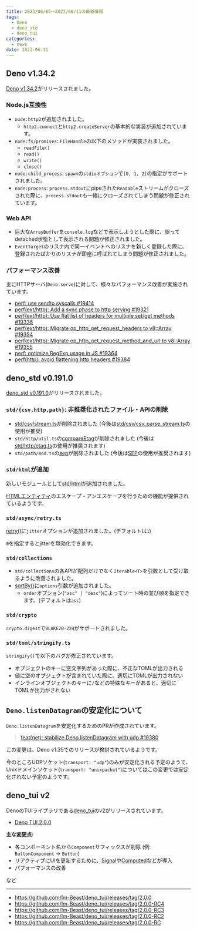 ```yaml
---
title: 2023/06/05〜2023/06/11の最新情報
tags:
  - Deno
  - deno_std
  - deno_tui
categories:
  - news
date: 2023-06-11
---
```


## Deno v1.34.2

[Deno v1.34.2](https://github.com/denoland/deno/releases/tag/v1.34.2)がリリースされました。

### Node.js互換性

- `node:http2`が追加されました。
  - `http2.connect`と`http2.createServer`の基本的な実装が追加されています。
- `node:fs/promises`: `FileHandle`の以下のメソッドが実装されました。
  - `readFile()`
  - `read()`
  - `write()`
  - `close()`
- `node:child_process`: `spawn`の`stdioオプション`で`[0, 1, 2]`の指定がサポートされました。
- `node:process`: `process.stdout`にpipeされた`Readable`ストリームがクローズされた際に、`process.stdout`も一緒にクローズされてしまう問題が修正されています。

### Web API

- 巨大な`ArrayBuffer`を`console.log`などで表示しようとした際に、誤ってdetached状態として表示される問題が修正されました。
- `EventTarget`のリスナ内で同一イベントへのリスナを新しく登録した際に、登録されたばかりのリスナが即座に呼ばれてしまう問題が修正されました。

### パフォーマンス改善

主にHTTPサーバ(`Deno.serve`)に対して、様々なパフォーマンス改善が実施されています。

- [perf: use sendto syscalls #19414](https://github.com/denoland/deno/pull/19414)
- [perf(ext/http): Add a sync phase to http serving #19321](https://github.com/denoland/deno/pull/19321)
- [perf(ext/http): Use flat list of headers for multiple set/get methods #19336](https://github.com/denoland/deno/pull/19336)
- [perf(ext/http): Migrate op_http_get_request_headers to v8::Array #19354](https://github.com/denoland/deno/pull/19354)
- [perf(ext/http): Migrate op_http_get_request_method_and_url to v8::Array #19355](https://github.com/denoland/deno/pull/19355)
- [perf: optimize RegExp usage in JS #19364](https://github.com/denoland/deno/pull/19364)
- [perf(http): avoid flattening http headers #19384](https://github.com/denoland/deno/pull/19384)

## deno_std v0.191.0

[deno_std v0.191.0](https://github.com/denoland/deno_std/releases/tag/0.191.0)がリリースされました。

### `std/{csv,http,path}`: 非推奨化されたファイル・APIの削除

- [std/csv/stream.ts](https://deno.land/std@0.190.0/csv/stream.ts)が削除されました (今後は[std/csv/csv_parse_stream.ts](https://deno.land/std@0.191.0/csv/csv_parse_stream.ts)の使用が推奨)
- `std/http/util.ts`の[compareEtag](https://deno.land/std@0.190.0/http/util.ts?s=compareEtag)が削除されました (今後は[std/http/etag.ts](https://deno.land/std@0.191.0/http/etag.ts)の使用が推奨されます)
- `std/path/mod.ts`の[sep](https://deno.land/std@0.190.0/path/mod.ts?s=sep)が削除されました (今後は[SEP](https://deno.land/std@0.191.0/path/mod.ts?s=SEP)の使用が推奨されます)

### `std/html`が追加

新しいモジュールとして[std/html](https://deno.land/std@0.191.0/html/mod.ts)が追加されました。

[HTMLエンティティ](https://developer.mozilla.org/ja/docs/Glossary/Entity)のエスケープ・アンエスケープを行うための機能が提供されているようです。

### `std/async/retry.ts`

[retry()](https://deno.land/std@0.191.0/async/retry.ts?s=retry)に`jitter`オプションが追加されました。(デフォルトは`1`)

`0`を指定するとjitterを無効化できます。

### `std/collections`

- `std/collections`の各APIが配列だけでなく`Iterable<T>`を引数として受け取るように改善されました。
- [sortBy()](https://deno.land/std@0.191.0/collections/sort_by.ts)に`options`引数が追加されました。
  - `order`オプション(`"asc" | "desc"`)によってソート時の並び順を指定できます。(デフォルトは`asc`)

### `std/crypto`

`crypto.digest`で`BLAKE2B-224`がサポートされました。

### `std/toml/stringify.ts`

`stringify()`で以下のバグが修正されています。

- オブジェクトのキーに空文字列があった際に、不正なTOMLが出力される
- 値に空のオブジェクトが含まれていた際に、適切にTOMLが出力されない
- インラインオブジェクトのキーに`/`などの特殊なキーがあると、適切にTOMLが出力がされない

## `Deno.listenDatagram`の安定化について

`Deno.listenDatagram`を安定化するためのPRが作成されています。

> [feat(net): stabilize Deno.listenDatagram with udp #19380](https://github.com/denoland/deno/pull/19380)

この変更は、Deno v1.35でのリリースが検討されているようです。

今のところUDPソケット(`transport: "udp"`)のみが安定化される予定のようで、Unixドメインソケット(`transport: "unixpacket"`)についてはこの変更では安定化されない予定のようです。

## deno_tui v2

DenoのTUIライブラリである[deno_tui](https://github.com/Im-Beast/deno_tui)のv2がリリースされています。

- [Deno TUI 2.0.0](https://github.com/Im-Beast/deno_tui/releases/tag/2.0.0)

**主な変更点:**

- 各コンポーネント名から`Component`サフィックスが削除 (例: `ButtonComponent` -> `Button`)
- リアクティブにUIを更新するために、[Signal](https://deno.land/x/tui@2.0.0/mod.ts?s=Signal)や[Computed](https://deno.land/x/tui@2.0.0/mod.ts?s=Computed)などが導入
- パフォーマンスの改善

など

---

- https://github.com/Im-Beast/deno_tui/releases/tag/2.0.0
- https://github.com/Im-Beast/deno_tui/releases/tag/2.0.0-RC4
- https://github.com/Im-Beast/deno_tui/releases/tag/2.0.0-RC3
- https://github.com/Im-Beast/deno_tui/releases/tag/2.0.0-RC2
- https://github.com/Im-Beast/deno_tui/releases/tag/2.0.0-RC
